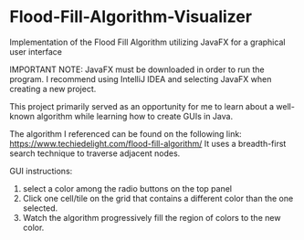 # Flood-Fill-Algorithm-Visualizer
Implementation of the Flood Fill Algorithm utilizing JavaFX for a graphical user interface

IMPORTANT NOTE: JavaFX must be downloaded in order to run the program. I recommend using IntelliJ IDEA and selecting JavaFX when creating a new project.

This project primarily served as an opportunity for me to learn about a well-known algorithm while learning how to create GUIs in Java.

The algorithm I referenced can be found on the following link: https://www.techiedelight.com/flood-fill-algorithm/
It uses a breadth-first search technique to traverse adjacent nodes.

GUI instructions:
  1. select a color among the radio buttons on the top panel
  2. Click one cell/tile on the grid that contains a different color than the one selected.
  3. Watch the algorithm progressively fill the region of colors to the new color.
